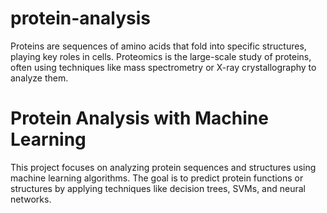 # protein-analysis
Proteins are sequences of amino acids that fold into specific structures, playing key roles in cells. Proteomics is the large-scale study of proteins, often using techniques like mass spectrometry or X-ray crystallography to analyze them.
# Protein Analysis with Machine Learning

This project focuses on analyzing protein sequences and structures using machine learning algorithms. The goal is to predict protein functions or structures by applying techniques like decision trees, SVMs, and neural networks.
